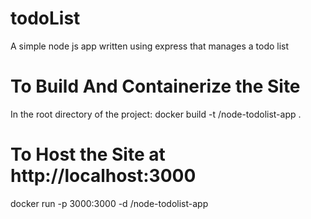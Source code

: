 # todoList
A simple node js app written using express that manages a todo list

# To Build And Containerize the Site
In the root directory of the project: docker build -t <userName>/node-todolist-app .

# To Host the Site at http://localhost:3000
docker run -p 3000:3000 -d <userName>/node-todolist-app
